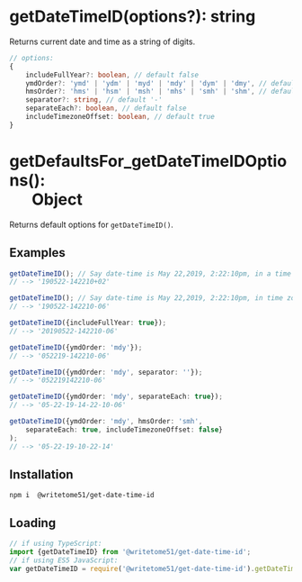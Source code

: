 # getDateTimeID(options?): string

Returns current date and time as a string of digits.

```ts
// options:
{
    includeFullYear?: boolean, // default false
    ymdOrder?: 'ymd' | 'ydm' | 'myd' | 'mdy' | 'dym' | 'dmy', // default 'ymd'
    hmsOrder?: 'hms' | 'hsm' | 'msh' | 'mhs' | 'smh' | 'shm', // default 'hms'
    separator?: string, // default '-' 
    separateEach?: boolean, // default false
    includeTimezoneOffset: boolean, // default true
}
```

# getDefaultsFor_getDateTimeIDOptions():<br>&nbsp;&nbsp;&nbsp;&nbsp;&nbsp;&nbsp;Object

Returns default options for `getDateTimeID()`.


## Examples
```ts
getDateTimeID(); // Say date-time is May 22,2019, 2:22:10pm, in a time zone 2 hours ahead of GMT.
// --> '190522-142210+02'

getDateTimeID(); // Say date-time is May 22,2019, 2:22:10pm, in time zone 6 hours behind GMT.
// --> '190522-142210-06'

getDateTimeID({includeFullYear: true});
// --> '20190522-142210-06'

getDateTimeID({ymdOrder: 'mdy'});
// --> '052219-142210-06'

getDateTimeID({ymdOrder: 'mdy', separator: ''});
// --> '052219142210-06'

getDateTimeID({ymdOrder: 'mdy', separateEach: true});
// --> '05-22-19-14-22-10-06'

getDateTimeID({ymdOrder: 'mdy', hmsOrder: 'smh', 
    separateEach: true, includeTimezoneOffset: false}
);
// --> '05-22-19-10-22-14'
```


## Installation
`npm i  @writetome51/get-date-time-id`

## Loading
```ts
// if using TypeScript:
import {getDateTimeID} from '@writetome51/get-date-time-id';
// if using ES5 JavaScript:
var getDateTimeID = require('@writetome51/get-date-time-id').getDateTimeID;
```
